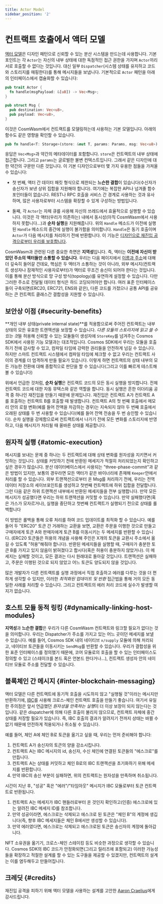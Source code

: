 ```yaml
---
title: Actor Model
sidebar_position: '2'
---
```


# 컨트랙트 호출에서 액터 모델

[액터 모델](https://en.wikipedia.org/wiki/Actor_model)은 디자인 패턴으로 신뢰할 수 있는 분산 시스템을 만드는데 사용합니다. 기본 포인트는 각 `Actor`는 자신의 내부 상태에 대한 독점적인 접근 권한을 가지며 `Actor`끼리 서로 호출할 수 없다는 것입니다. 대신 일부 `Dispatcher`(시스템 상태를 유지하고 코드와 스토리지를 매핑한다)를 통해 메시지들을 보냅니다. 기본적으로 `Actor` 패턴을 아래의 인터페이스에서 캡슐화할 수 있습니다:

```rust
pub trait Actor {
  fn handle(msgPayload: &[u8]) -> Vec<Msg>;
}

pub struct Msg {
  pub destination: Vec<u8>,
  pub payload: Vec<u8>,
}
```

이것은 CosmWasm에서 컨트랙트를 모델링하는데 사용하는 기본 모델입니다. 아래의 함수도 같은 영향을 확인할 수 있습니다.

```rust
pub fn handle<T: Storage>(store: &mut T, params: Params, msg: Vec<u8>) -> Result<Response>
```

응답은 `Vec<Msg>`과 약간의 메타데이터를 포함합니다. `store`은 컨트랙트의 내부 상태에 접근합니다. 그리고 `params`는 글로벌한 불변 컨텍스트입니다. 그래서 같은 디자인에 대한 약간의 구문만 다른 것입니다. 이 기본 디자인으로부터 몇 가지 유용한 점들을 가져올 수 있습니다:

- 첫 번째, 액터 간 데이터 패킷 형식으로 제한되는 **느슨한 결합**이 있습니다(수신자가 송신자가 보낸 상위 집합을 지원해야 합니다). 여기에는 복잡한 API나 넘겨줄 함수 포인터들이 없습니다. REST나 RPC 호출을 서비스 간 경계로 사용하는 것과 유사하며, 많은 사용자로부터 시스템을 확장할 수 있게 구성하는 방법입니다.

- 둘째, 각 `Actor`는 자체 큐를 사용해 자신의 쓰레드에서 효율적으로 실행할 수 있습니다. 이것은 각 액터(우리가 의존하는) 내에서 동시성(아직 CosmWasm에서 사용하지 못합니다...)과 **순차 실행**을 지원해줍니다. 위의 `Handle` 메소드가 이전에 실행된 `Handle` 메소드의 중간에 실행이 불가함을 의미합니다. `Handle`은 동기 호출이며 `Actor`가 다음 메시지를 처리하기 전에 반환합니다. 이 기능은 [디자인으로 재진입 공격으로부터 우리를 보호합니다](./smart-contracts#avoiding-reentrancy-attacks).

CosmWasm과 관련된 다른 중요한 측면은 **지역성**입니다. 즉, 액터는 **이전에 자신이 받았던 주소의 액터들만 소통할 수 있습니다**. 우리는 다음 페이지에서 [이름과 주소](./addresses)에 대해 더 깊숙히 들어갈 건데요, 핵심은 두 액터가 소통하는 것이 아니라, 외부 메시지(컨트랙트 생성자나 잠재적인 사용자로부터)가 액터로 무조건 송신이 되어야 한다는 것입니다. 이를 통해 분산 방식으로 망 구성 방식(topology)를 유연하게 설정할 수 있습니다. 다만 그러한 주소로 전달될 데이터 형식은 하드 코딩되어야만 합니다. 여러 표준 인터페이스들이 구축되면(ERC20, ERC721, ENS와 같은), 다른 코드를 가졌으나 공통 API를 공유하는 큰 컨트랙트 클래스간 결합성을 지원할 수 있습니다.

## 보안상 이점 {#security-benefits}

**개인 내부 상태(private internal state)**를 적용함으로써 주어진 컨트랙트는 내부 상태의 모든 유효한 트랜잭션을 보장할 수 있습니다. *다른 모듈의 스토리지에 읽고 쓸 수 있는 것*을 허용해 신뢰할 수 있는 모듈들이 생성자에 `StoreKey`를 넘겨주는 Cosmos SDK에서 사용된 기능 모델과는 대조적입니다. Cosmos SDK에서 우리는 모듈을 호출하기 전에 감사할 수 있고, 컴파일 타임에 강력한 권리들을 안전하게 넘길 수 있습니다. 하지만 스마트 컨트랙트 시스템에서 컴파일 타임에 체크할 수 없고 우리는 컨트랙트 사이의 경계를 더 엄격하게 만들 필요가 있습니다. 이렇게 하면 컨트랙트의 상태 내부의 모든 가능한 전환에 대해 종합적으로 판단을 할 수 있습니다(그리고 이를 빠르게 테스트해 볼 수 있습니다)

위에서 언급한 것처럼, **순차 실행**은 컨트랙트 코드의 모든 동시 실행을 방지합니다. 전체 컨트랙트 코드에 대한 자동 뮤텍스와 같은 역할을 합니다. 동시 실행은 흔한 이더리움 공격 중 하나인 재진입을 만들기 때문에 문제입니다. 재진입은 컨트랙트 A가 컨트랙트 A를 호출하는 컨트랙트 B를 호출할 때 발생합니다. 컨트랙트 A의 첫 번째 호출에서 메모리 안의 로컬 변화(예를 들어 잔액을 차감하는 경우)는 지속되지 않아 두 번째 호출에서 오래된 상태를 두 번 사용할 수 있습니다(예를 들어 잔액 전송을 두 번 승인할 수 있습니다). 순차 실행을 강제함으로써 컨트랙트에서 나가기 전에 모든 변화를 스토리지에 반영하고, 다음 메시지가 처리될 때 올바른 상태를 제공합니다.

## 원자적 실행 {#atomic-execution}

메시지를 보내는 문제 중 하나는 두 컨트랙트에 대해 상태 변화를 원자성을 지키면서 커밋하는 것입니다. 상태를 커밋하기 전에 반환된 메세지가 적절히 처리되었는지 확인하고 싶은 경우가 많습니다. 분산 데이터베이스에서 사용되는 "three-phase-commit"과 같은 방법이 있지만, 보통의 경우라면 모든 액터가 같은 바이너리에 존재해 `Keeper`안에서 처리를 할 수 있습니다. 외부 트랜잭션으로부터 온 Msg를 처리하기 전에, 우리는 전역 데이터 저장소의 세이브포인트를 생성하고 첫번째 컨트랙트에 하위 집합을 전달합니다. 그런 다음 같은 하위 트랜잭션 내부에서 반환된 메세지들을 전부 실행합니다. 만약 모든 메시지가 성공했다면 우리는 하위 트랜잭션을 커밋할 수 있습니다. 만약 실패했다면(혹은 가스가 모자르거나), 실행을 중단하고 첫번째 컨트랙트가 실행되기 전으로 상태를 롤백합니다

이 방법은 롤백을 통해 오류 처리를 하여 코드 업데이트를 최적화 할 수 있습니다. 예를 들어 두 "ERC20" 토큰 간 거래하는 교환을 보면, 교환은 주문을 이행한 것으로 만들고 구매자에게 토큰 A와 판매자에게 토큰 B를 이동시키는 두 메세지를 반환할 수 있습니다. (ERC20 토큰들은 허용의 개념을 사용해 주인은 X개의 토큰을 교환시 주소에서 옮길 수 있도록 "허용"해줘야 합니다). 반환된 메세지들을 실행할 때, 구매자가 충분한 토큰 B를 가지고 있지 않음이 밝혀졌다고 합시다(혹은 허용이 충분하지 않았거나). 이 메세지는 실패할 것이고, 모든 결과는 다시 원래대로 돌아갈 것입니다. 트랜잭션은 실패하고, 주문은 이행된 것으로 되지 않았고 어느 토큰도 양도되지 않을 것입니다.

많은 개발자가 다른 컨트랙트를 실행 과정에서 직접 호출하고 에러를 다루는 것을 더 편하게 생각할 수 있지만, 이러한 *최적화된 업데이트 및 반환* 접근법을 통해 거의 모든 동일한 사례를 처리할 수 있습니다. 그리고 컨트랙트의 에러 처리 코드에 실수가 발생할 여지가 없습니다.

## 호스트 모듈 동적 링킹 {#dynamically-linking-host-modules}

**지역성**과 **느슨한 결합**은 우리가 다른 CosmWasm 컨트랙트와 링크할 필요가 없다는 것을 의미합니다. 우리는 Dispatcher가 주소를 가지고 있는 어느 곳이던 메세지를 보낼 수 있습니다. 예를 들어, Cosmos SDK 내의 네이티브 `x/supply` 모듈에 의해 처리되고, 네이티브 토큰들을 이동시키는 `SendMsg`를 반환할 수 있습니다. 우리가 결합성을 위한 표준 인터페이스를 정의했기 때문에, 코어 모듈로의 호출을 할 수 있는 인터페이스도 정의할 수 있고 (스테이크를 본드 혹은 언본드 한다거나...), 컨트랙트 생성자 안의 네이티브 모듈로 주소를 전달할 수 있습니다.

## 블록체인 간 메시지 {#inter-blockchain-messaging}

액터 모델은 다른 컨트랙트에 동기적 호출을 시도하지 않고 "실행될 것"이라는 메시지만 반환하기에, [IBC](https://cosmos.network/ibc)를 사용해 크로스-체인 컨트랙트 호출을 만들기 좋습니다. 여기서 유일한 주의점은 앞서 언급했던 *원자성을 만족하는 실행*이 더 이상 보장이 되지 않는다는 것입니다. 같은 dispatcher에 의해 다른 호출이 불리지 않으므로, 컨트랙트 자체에 중간 상태를 저장할 필요가 있습니다. 즉, IBC 호출의 결과가 알려지기 전까지 상태는 바뀔 수 없기 때문에 안전하게 적용되거나 취소될 수 있습니다.

예를 들어, 체인 A에 체인 B로 토큰을 옮기고 싶을 때, 우리는 먼저 준비해야 합니다:

1. 컨트랙트 A가 송신자의 토큰의 양을 감소시킵니다.
2. 컨트랙트 A는 IBC 메시지의 id, 송신자, 수신 체인에 연결된 토큰들의 "에스크로"를 만듭니다.
3. 컨트랙트 A는 상태를 커밋하고 체인 B로의 IBC 트랜잭션을 초기화하기 위해 메세지를 반환합니다.
4. 만약 IBC의 송신 부분이 실패하면, 위의 컨트랙트는 원자성을 만족하며 취소됩니다.

시간이 지난 후, "성공" 혹은 "에러"/"타임아웃" 메시지가 IBC 모듈로부터 토큰 컨트랙트로 반환됩니다.

1. 컨트랙트 A는 메세지가 IBC 핸들러로부터 온 것인지 확인하고(인증) 에스크로에 있는 알려진 IBC 메세지 ID를 참조합니다.
2. 만약 성공이라면, 에스크로는 삭제되고 에스크로 된 토큰은 "체인 B"의 계정에 생깁니다(즉, 향후 IBC 메세지들은 체인 B에서만 생성할 수 있습니다).
3. 만약 에러였다면, 에스크로는 삭제되고 에스크로된 토큰은 송신자의 계정에 돌아갑니다.

NFT 소유권을 옮기기, 크로스-체인 스테이킹 등도 비슷한 과정으로 생각할 수 있습니다. Cosmos SDK의 IBC 코드가 안정화되면(그리고 릴리즈에 포함되고) 이러한 가능성들을 확장하고 적절한 설계를 할 수 있는 도구들을 제공할 수 있겠지만, 컨트랙트의 설계는 이를 염두해두고 만들어집니다.

## 크레딧 {#credits}

재진입 공격을 피하기 위해 액터 모델을 사용하는 설계를 고안한 [Aaron Craelius](https://github.com/aaronc)에게 감사드립니다.
